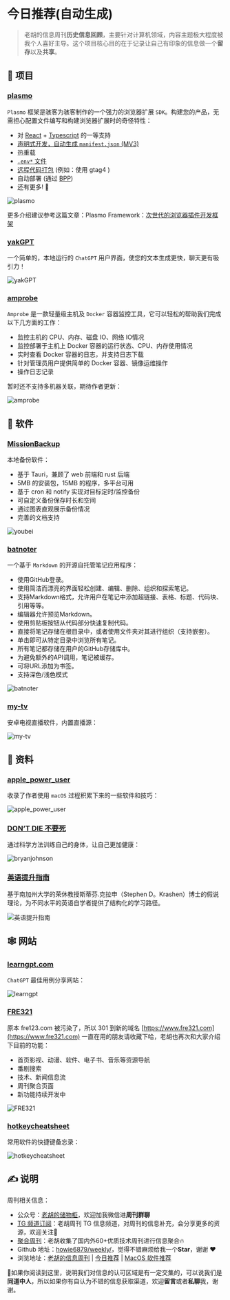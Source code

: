 # 今日推荐(自动生成)

> 老胡的信息周刊**历史信息回顾**，主要针对计算机领域，内容主题极大程度被我个人喜好主导。这个项目核心目的在于记录让自己有印象的信息做一个**留存**以及**共享**。


## 🎯 项目 

### [plasmo](https://github.com/PlasmoHQ/plasmo)

`Plasmo` 框架是骇客为骇客制作的一个强力的浏览器扩展 `SDK`。构建您的产品，无需担心配置文件编写和构建浏览器扩展时的奇怪特性：

- 对  [React](https://reactjs.org/)  +  [Typescript](https://www.typescriptlang.org/)  的一等支持
- [声明式开发，自动生成  `manifest.json`  (MV3)](https://docs.plasmo.com/framework#where-is-the-manifestjson-file)
- 热重载
- [`.env*`  文件](https://docs.plasmo.com/framework/env)
- [远程代码打包](https://docs.plasmo.com/framework/workflows/remote-code)  (例如：使用 gtag4 )
- 自动部署 (通过  [BPP](https://docs.plasmo.com/framework/workflows/submit))
- 还有更多!  🚀

![plasmo](https://images-1252557999.file.myqcloud.com/uPic/plasmo.jpg)

更多介绍建议参考这篇文章：Plasmo Framework：[次世代的浏览器插件开发框架](https://mp.weixin.qq.com/s?__biz=MzkxNTIwMzU5OQ==&mid=2247495694&idx=1&sn=3b2a4682265ccc150a3e72d37d30ddae&chksm=c160036ef6178a7889b26cb561a53b15b2aad75ca7b2f3dfc4293ca686d1dad378c4e65476b4&token=1395032296&lang=zh_CN#rd) 

### [yakGPT](https://github.com/yakGPT/yakGPT)

一个简单的，本地运行的 `ChatGPT` 用户界面，使您的文本生成更快，聊天更有吸引力！

![yakGPT](https://images-1252557999.file.myqcloud.com/uPic/yakGPT.jpg) 

### [amprobe](https://github.com/amuluze/amprobe)

`Amprobe` 是一款轻量级主机及 `Docker` 容器监控工具，它可以轻松的帮助我们完成以下几方面的工作：

- 监控主机的 CPU、内存、磁盘 IO、网络 IO情况
- 监控部署于主机上 Docker 容器的运行状态、CPU、内存使用情况
- 实时查看 Docker 容器的日志，并支持日志下载
- 针对管理员用户提供简单的 Docker 容器、镜像运维操作
- 操作日志记录

暂时还不支持多机器关联，期待作者更新：

![amprobe](https://images-1252557999.file.myqcloud.com/uPic/amprobe.png) 

## 🤖 软件 

### [MissionBackup](https://github.com/Hellager/MissionBackup)

本地备份软件：

- 基于 Tauri，兼顾了 web 前端和 rust 后端
- 5MB 的安装包，15MB 的程序，多平台可用
- 基于 cron 和 notify 实现对目标定时/监控备份
- 可自定义备份保存时长和空间
- 通过图表直观展示备份情况
- 完善的文档支持

![youbei](https://images-1252557999.file.myqcloud.com/uPic/youbei.jpg) 

### [batnoter](https://github.com/batnoter/batnoter)

一个基于 `Markdown` 的开源自托管笔记应用程序：

- 使用GitHub登录。
- 使用简洁而漂亮的界面轻松创建、编辑、删除、组织和探索笔记。
- 支持Markdown格式，允许用户在笔记中添加超链接、表格、标题、代码块、引用等等。
- 编辑器允许预览Markdown。
- 使用剪贴板按钮从代码部分快速复制代码。
- 直接将笔记存储在根目录中，或者使用文件夹对其进行组织（支持嵌套）。
- 单击即可从特定目录中浏览所有笔记。
- 所有笔记都存储在用户的GitHub存储库中。
- 为避免额外的API调用，笔记被缓存。
- 可将URL添加为书签。
- 支持深色/浅色模式

![batnoter](https://images-1252557999.file.myqcloud.com/uPic/batnoter.jpg) 

### [my-tv](https://github.com/lizongying/my-tv)

安卓电视直播软件，内置直播源：

![my-tv](https://images-1252557999.file.myqcloud.com/uPic/my-tv.jpg) 

## 👀 资料 

### [apple_power_user](https://kuanhsiaokuo.github.io/apple_power_user/)

收录了作者使用 `macOS` 过程积累下来的一些软件和技巧：

![apple_power_user](https://images-1252557999.file.myqcloud.com/uPic/apple_power_user.jpg) 

### [DON’T DIE 不要死](https://protocol.bryanjohnson.com/ "DON’T DIE 不要死")

通过科学方法训练自己的身体，让自己更加健康：

![bryanjohnson](https://images-1252557999.file.myqcloud.com/uPic/bryanjohnson.jpg) 

### [英语提升指南](https://vvyst0z7tes.feishu.cn/wiki/HQuawZepyiwNiNkImw6c00IXnmc)

基于南加州大学的荣休教授斯蒂芬.克拉申（Stephen D。Krashen）博士的假说理论，为不同水平的英语自学者提供了结构化的学习路径。

![英语提升指南](https://images-1252557999.file.myqcloud.com/uPic/uxM2zV.png) 

## 🕸 网站 

### [learngpt.com](https://www.learngpt.com/)

`ChatGPT` 最佳用例分享网站：

![learngpt](https://images-1252557999.file.myqcloud.com/uPic/learngpt.jpg) 

### [FRE321](https://www.fre321.com/)

原本 fre123.com 被污染了，所以 301 到新的域名 [https://www.fre321.com](https://www.fre321.com) 一直在用的朋友请收藏下哈，老胡也再次和大家介绍下目前的功能：

- 首页影视、动漫、软件、电子书、音乐等资源导航
- 番剧搜索
- 技术、新闻信息流
- 周刊聚合页面
- 新功能持续开发中

![FRE321](https://images-1252557999.file.myqcloud.com/uPic/FRE321.jpg) 

### [hotkeycheatsheet](https://hotkeycheatsheet.com/zh)

常用软件的快捷键备忘录：

![hotkeycheatsheet](https://images-1252557999.file.myqcloud.com/uPic/hotkeycheatsheet.jpg) 

## ✍️ 说明

周刊相关信息：

- 公众号：[老胡的储物柜](https://images-1252557999.file.myqcloud.com/uPic/ETIbMe.jpg)，欢迎加我微信进**周刊群聊**
- [TG 频道订阅](https://t.me/howie_weekly)：老胡周刊 TG 信息频道，对周刊的信息补充，会分享更多的资源，欢迎关注👏
- [聚合周刊](https://www.fre321.com/weekly)：老胡收集了国内外60+优质技术周刊进行信息聚合🔥
- Github 地址：[howie6879/weekly/](https://github.com/howie6879/weekly/)，觉得不错麻烦给我一个**Star**，谢谢 ❤️
- 浏览地址：[老胡的信息周刊](https://weekly.howie6879.com) | [今日推荐](https://weekly.howie6879.com/recommend/index.html) | [MacOS 软件推荐](https://weekly.howie6879.com/soft/mac.html)

🙌如果你阅读到这里，说明我们对信息的认可区域是有一定交集的，可以说我们是**同道中人**，所以如果你有自认为不错的信息获取渠道，欢迎**留言**或者**私聊**我，谢谢。